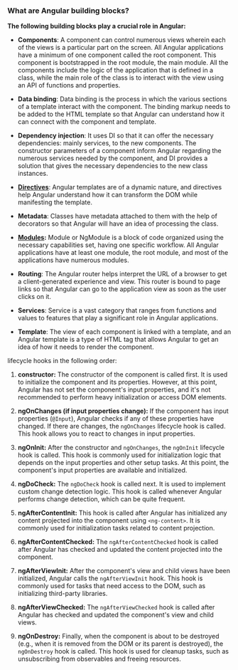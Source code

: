 ### **What are Angular building blocks?**

**The following building blocks play a crucial role in Angular:**

-   **Components**: A component can control numerous views wherein each of the views is a particular part on the screen. All Angular applications have a minimum of one component called the root component. This component is bootstrapped in the root module, the main module. All the components include the logic of the application that is defined in a class, while the main role of the class is to interact with the view using an API of functions and properties.
-   **Data binding**: Data binding is the process in which the various sections of a template interact with the component. The binding markup needs to be added to the HTML template so that Angular can understand how it can connect with the component and template.
-   **Dependency injection**: It uses DI so that it can offer the necessary dependencies: mainly services, to the new components. The constructor parameters of a component inform Angular regarding the numerous services needed by the component, and DI provides a solution that gives the necessary dependencies to the new class instances.
-   [**Directives**](https://intellipaat.com/blog/tutorial/angularjs-tutorial/angularjs-directives/): Angular templates are of a dynamic nature, and directives help Angular understand how it can transform the DOM while manifesting the template.
-   **Metadata**: Classes have metadata attached to them with the help of decorators so that Angular will have an idea of processing the class.
-   **[Modules](https://intellipaat.com/blog/tutorial/angularjs-tutorial/angularjs-modules/):**  Module or NgModule is a block of code organized using the necessary capabilities set, having one specific workflow. All Angular applications have at least one module, the root module, and most of the applications have numerous modules.
-   **Routing**: The Angular router helps interpret the URL of a browser to get a client-generated experience and view. This router is bound to page links so that Angular can go to the application view as soon as the user clicks on it.

-   **Services**: Service is a vast category that ranges from functions and values to features that play a significant role in Angular applications.
-   **Template**: The view of each component is linked with a template, and an Angular template is a type of HTML tag that allows Angular to get an idea of how it needs to render the component.


lifecycle hooks in the following order:

1. **constructor:** The constructor of the component is called first. It is used to initialize the component and its properties. However, at this point, Angular has not set the component's input properties, and it's not recommended to perform heavy initialization or access DOM elements.

2. **ngOnChanges (if input properties change):** If the component has input properties (`@Input`), Angular checks if any of these properties have changed. If there are changes, the `ngOnChanges` lifecycle hook is called. This hook allows you to react to changes in input properties.

3. **ngOnInit:** After the constructor and `ngOnChanges`, the `ngOnInit` lifecycle hook is called. This hook is commonly used for initialization logic that depends on the input properties and other setup tasks. At this point, the component's input properties are available and initialized.

4. **ngDoCheck:** The `ngDoCheck` hook is called next. It is used to implement custom change detection logic. This hook is called whenever Angular performs change detection, which can be quite frequent.

5. **ngAfterContentInit:** This hook is called after Angular has initialized any content projected into the component using `<ng-content>`. It is commonly used for initialization tasks related to content projection.

6. **ngAfterContentChecked:** The `ngAfterContentChecked` hook is called after Angular has checked and updated the content projected into the component.

7. **ngAfterViewInit:** After the component's view and child views have been initialized, Angular calls the `ngAfterViewInit` hook. This hook is commonly used for tasks that need access to the DOM, such as initializing third-party libraries.

8. **ngAfterViewChecked:** The `ngAfterViewChecked` hook is called after Angular has checked and updated the component's view and child views.

9. **ngOnDestroy:** Finally, when the component is about to be destroyed (e.g., when it is removed from the DOM or its parent is destroyed), the `ngOnDestroy` hook is called. This hook is used for cleanup tasks, such as unsubscribing from observables and freeing resources.
